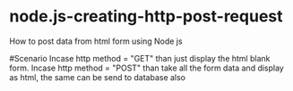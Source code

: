 # node.js-creating-http-post-request
How to post data from html form using Node js

#Scenario
Incase http method = "GET" than just display the html blank form.
Incase http method = "POST" than take all the form data and display as html, the same can be send to database also
